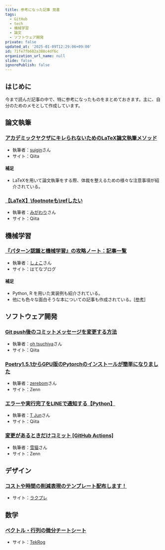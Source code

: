 ```yaml
---
title: 参考になった記事 覚書
tags:
  - GitHub
  - tech
  - 機械学習
  - 論文
  - ソフトウェア開発
private: false
updated_at: '2025-01-09T12:29:06+09:00'
id: 71fe7fb602a388c4df6c
organization_url_name: null
slide: false
ignorePublish: false
---
```


## はじめに
今まで読んだ記事の中で、特に参考になったものをまとめておきます。主に、自分のためのメモとして作成しています。

## 論文執筆
### [アカデミックヤクザにキレられないためのLaTeX論文執筆メソッド](https://qiita.com/suigin/items/10960e516f2d44f6b6de)
- 執筆者：[suigin](https://qiita.com/suigin)さん
- サイト：Qiita
#### 補足
- LaTeXを用いて論文執筆をする際、体裁を整えるための様々な注意事項が紹介されている。
### [【LaTeX】\footnoteも\refしたい](https://qiita.com/migawariw/items/ac2b940f5dc7e870850a)
- 執筆者：[みがわり](https://qiita.com/migawariw)さん
- サイト：Qiita

## 機械学習
### [『パターン認識と機械学習』の攻略ノート：記事一覧](https://www.anarchive-beta.com/entry/2021/01/06/092619)
- 執筆者：[しょこ](https://www.anarchive-beta.com/about)さん
- サイト：はてなブログ
#### 補足
- Python, R を用いた実装例も紹介されている。
- 他にも色々な面白そうな本についての記事も作成されている。[[参考](https://www.anarchive-beta.com/entry/2020/07/13/071300)]

## ソフトウェア開発
### [Git push後のコミットメッセージを変更する方法](https://qiita.com/kaiou_fight/items/32c1798415338537ec49)
- 執筆者：[oh tsuchiya](https://qiita.com/kaiou_fight)さん
- サイト：Qiita
### [Poetry1.5.1からGPU版のPytorchのインストールが簡単になりました](https://zenn.dev/zerebom/articles/b338784c8ac76a)
- 執筆者：[zerebom](https://zenn.dev/zerebom)さん
- サイト：Zenn
### [エラーや実行完了をLINEで通知する【Python】](https://qiita.com/Jun-T/items/a63eb60ff75ede0ada04)
- 執筆者：[T Jun](https://qiita.com/Jun-T)さん
- サイト：Qiita
### [変更があるときだけコミット [GitHub Actions]](https://zenn.dev/snowcait/articles/903d86d668fcb7)
- 執筆者：[雪猫](https://zenn.dev/snowcait)さん
- サイト：Zenn

## デザイン
### [コストや時間の削減表現のテンプレート配布します！](https://raku-pre.com/cost_reduction/)
- サイト：[ラクプレ](https://raku-pre.com/)

## 数学
### [ベクトル・行列の微分チートシート](https://tekrog.com/cheatsheet-differentiation-of-vectors-and-matrices)
- サイト：[TekRog](https://tekrog.com)
